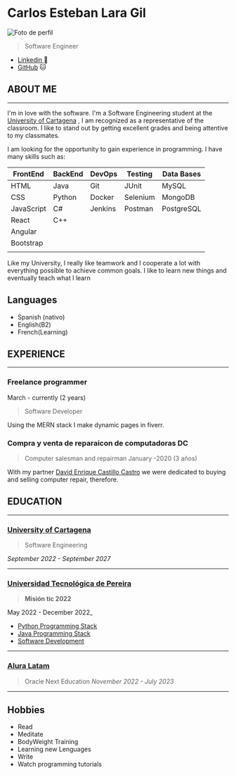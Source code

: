 # Carlos Esteban Lara Gil
![Foto de perfil](https://imgur.com/enfoOBOs.png)
> Software Engineer
- [Linkedin ](https://www.linkedin.com/in/clarag-dev/) 
  :bust_in_silhouette:
- [GitHub](https://github.com/herculeskan) :cat:

## ABOUT ME
---
I'm in love with the software.
I'm a Software Engineering student at the [University of Cartagena](https://www.linkedin.com/school/unicartagena/) , I am recognized as a representative of the classroom. I like to stand out by getting excellent grades and being attentive to my classmates.

I am looking for the opportunity to gain experience in programming. I have many skills such as:

| FrontEnd   | BackEnd | DevOps  | Testing  | Data Bases |
| ---------- | ------- | ------- | -------- | ---------- |
| HTML       | Java    | Git     | JUnit    | MySQL      |
| CSS        | Python  | Docker  | Selenium | MongoDB    |
| JavaScript | C#      | Jenkins | Postman  | PostgreSQL |
| React      | C++     |         |          |            |
| Angular    |         |         |          |            |
| Bootstrap  |         |         |          |            |
|            |         |         |          |            |



Like my University, I really like teamwork and I cooperate a lot with everything possible to achieve common goals. I like to learn new things and eventually teach what I learn

## Languages
- Spanish (nativo)
- English(B2)
- French(Learning)


## EXPERIENCE
---

### Freelance programmer
March - currently
(2 years)
>Software Developer

Using the MERN stack I make dynamic pages in fiverr.

### Compra y venta de reparaicon de computadoras DC 
>Computer salesman and repairman
January -2020
(3 años)

With my partner [David Enrique Castillo Castro](https://www.linkedin.com/in/david-enrique-castillo-castro-18a405163/) we were dedicated to buying and selling computer repair, therefore.

## EDUCATION
---
### [University of Cartagena](https://www.linkedin.com/school/unicartagena/)
>Software Engineering

 _September 2022 - September 2027_

---
### [Universidad Tecnológica de Pereira](https://www.linkedin.com/school/universidad-tecnol-gica-de-pereira/)
 >**Misión tic 2022**

 May 2022 - December 2022_
- [Python Programming Stack](https://drive.google.com/file/d/1k8NFIRmPNIMpQRXagpmtxJtA6s5RLU0S/view?usp=sharing)
- [Java Programming Stack](https://drive.google.com/file/d/1bDFKcV-gAI_mMBlYQv7jJsmBceS7vtaH/view?usp=sharing)
- [Software Development](https://drive.google.com/file/d/1Xhz7fEBv2N6y8ouqm-S9YTkB_zaKPc_q/view?usp=sharing)
---
### [Alura Latam](https://www.linkedin.com/company/alura-latam/) 
>Oracle Next Education 
_November 2022 - July 2023_
---

## Hobbies 
- Read
- Meditate
- BodyWeight Training 
- Learning new Lenguages
- Write
- Watch programming tutorials
